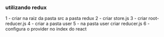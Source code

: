 ### utilizando redux
1 - criar na raiz da pasta src a pasta redux
2 - criar store.js
3 - criar root-reducer.js
4 - criar a pasta user
5 - na pasta user criar reducer.js
6 - configura o provider no index do react